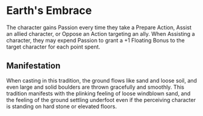 # Earth's Embrace
The character gains Passion every time they take a Prepare Action, Assist an allied character, or Oppose an Action targeting an ally. When Assisting a character, they may expend Passion to grant a +1 Floating Bonus to the target character for each point spent.

## Manifestation
When casting in this tradition, the ground flows like sand and loose soil, and even large and solid boulders are thrown gracefully and smoothly. This tradition manifests with the plinking feeling of loose windblown sand, and the feeling of the ground settling underfoot even if the perceiving character is standing on hard stone or elevated floors.